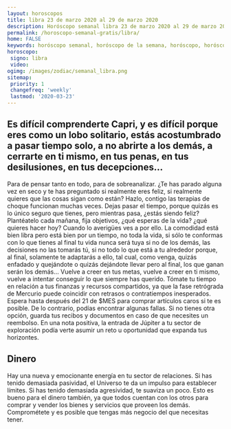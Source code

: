```yaml
---
layout: horoscopos
title: libra 23 de marzo 2020 al 29 de marzo 2020 
description: Horóscopo semanal libra 23 de marzo 2020 al 29 de marzo 2020. Es difícil comprenderte Capri, y es difícil porque eres como un lobo solitario, estás acostumbrado a pasar tiempo solo, a no abrirte a los demás, a cerrarte en ti mismo, en tus penas, en tus desilusiones, en tus decepciones…
permalink: /horoscopo-semanal-gratis/libra/
home: FALSE
keywords: horóscopo semanal, horóscopo de la semana, horóscopo, horóscopo gratis,horóscopos, horóscopo esperanza gracia, horoscopos libra la semana, horóscopos gratis, Tarot, Astrologia, Zodíaco, libra, horoscopo gratis, semanal
horoscopo:
 signo: libra
 video:  
ogimg: /images/zodiac/semanal_libra.png
sitemap:
 priority: 1
 changefreq: 'weekly'
 lastmod: '2020-03-23'
---
```




## Es difícil comprenderte Capri, y es difícil porque eres como un lobo solitario, estás acostumbrado a pasar tiempo solo, a no abrirte a los demás, a cerrarte en ti mismo, en tus penas, en tus desilusiones, en tus decepciones…

Para de pensar tanto en todo, para de sobreanalizar. ¿Te has parado alguna vez en seco y te has preguntado si realmente eres feliz, si realmente quieres que las cosas sigan como están? Hazlo, contigo las terapias de choque funcionan muchas veces. Dejas pasar el tiempo, porque quizás es lo único seguro que tienes, pero mientras pasa, ¿estás siendo feliz? Plantéatelo cada mañana, fija objetivos, ¿qué esperas de la vida? ¿qué quieres hacer hoy? Cuando lo averigües ves a por ello. La comodidad está bien libra pero está bien por un tiempo, no toda la vida, si sólo te conformas con lo que tienes al final tu vida nunca será tuya si no de los demás, las decisiones no las tomarás tú, si no todo lo que está a tu alrededor porque, al final, solamente te adaptarás a ello, tal cual, como venga, quizás enfadado y quejándote o quizás dejándote llevar pero al final, los que ganan serán los demás… Vuelve a creer en tus metas, vuelve a creer en ti mismo, vuelve a intentar conseguir lo que siempre has querido.
Tómate tu tiempo en relación a tus finanzas y recursos compartidos, ya que la fase retrógrada de Mercurio puede coincidir con retrasos o contratiempos inesperados. Espera hasta después del 21 de $MES para comprar artículos caros si te es posible. De lo contrario, podías encontrar algunas fallas.  Si no tienes otra opción, guarda tus recibos y documentos en caso de que necesites un reembolso. En una nota positiva, la entrada de Júpiter a tu sector de exploración podía verte asumir un reto u oportunidad que expanda tus horizontes.

## Dinero

Hay una nueva y emocionante energía en tu sector de relaciones. Si has tenido demasiada pasividad, el Universo te da un impulso para establecer límites. Si has tenido demasiada agresividad, te suaviza un poco. Esto es bueno para el dinero también, ya que todos cuentan con los otros para comprar y vender los bienes y servicios que proveen los demás. Comprométete y es posible que tengas más negocio del que necesitas tener.